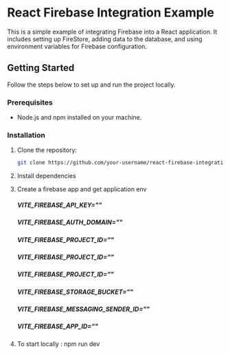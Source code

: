 # React Firebase Integration Example

This is a simple example of integrating Firebase into a React application. It includes setting up FireStore, adding data to the database, and using environment variables for Firebase configuration.

## Getting Started

Follow the steps below to set up and run the project locally.

### Prerequisites

-   Node.js and npm installed on your machine.

### Installation

1. Clone the repository:

    ```bash
    git clone https://github.com/your-username/react-firebase-integration.git
    ```

2. Install dependencies
3. Create a firebase app and get application env
    ##### VITE_FIREBASE_API_KEY=""
    ##### VITE_FIREBASE_AUTH_DOMAIN=""
    ##### VITE_FIREBASE_PROJECT_ID=""
    ##### VITE_FIREBASE_PROJECT_ID=""
    ##### VITE_FIREBASE_PROJECT_ID=""
    ##### VITE_FIREBASE_STORAGE_BUCKET=""
    ##### VITE_FIREBASE_MESSAGING_SENDER_ID=""
    ##### VITE_FIREBASE_APP_ID=""

3. To start locally : npm run dev
